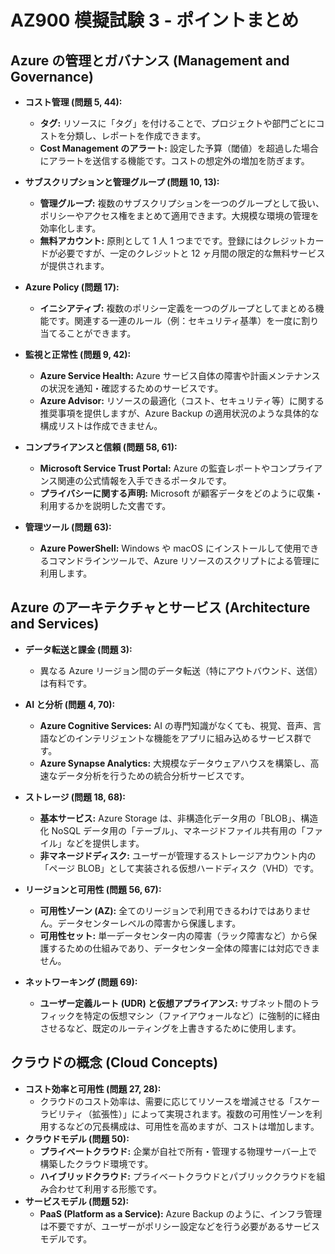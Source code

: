 # AZ900 模擬試験 3 - ポイントまとめ

## Azure の管理とガバナンス (Management and Governance)

- **コスト管理 (問題 5, 44):**

  - **タグ:** リソースに「タグ」を付けることで、プロジェクトや部門ごとにコストを分類し、レポートを作成できます。
  - **Cost Management のアラート:** 設定した予算（閾値）を超過した場合にアラートを送信する機能です。コストの想定外の増加を防ぎます。

- **サブスクリプションと管理グループ (問題 10, 13):**

  - **管理グループ:** 複数のサブスクリプションを一つのグループとして扱い、ポリシーやアクセス権をまとめて適用できます。大規模な環境の管理を効率化します。
  - **無料アカウント:** 原則として 1 人 1 つまでです。登録にはクレジットカードが必要ですが、一定のクレジットと 12 ヶ月間の限定的な無料サービスが提供されます。

- **Azure Policy (問題 17):**

  - **イニシアティブ:** 複数のポリシー定義を一つのグループとしてまとめる機能です。関連する一連のルール（例：セキュリティ基準）を一度に割り当てることができます。

- **監視と正常性 (問題 9, 42):**

  - **Azure Service Health:** Azure サービス自体の障害や計画メンテナンスの状況を通知・確認するためのサービスです。
  - **Azure Advisor:** リソースの最適化（コスト、セキュリティ等）に関する推奨事項を提供しますが、Azure Backup の適用状況のような具体的な構成リストは作成できません。

- **コンプライアンスと信頼 (問題 58, 61):**

  - **Microsoft Service Trust Portal:** Azure の監査レポートやコンプライアンス関連の公式情報を入手できるポータルです。
  - **プライバシーに関する声明:** Microsoft が顧客データをどのように収集・利用するかを説明した文書です。

- **管理ツール (問題 63):**
  - **Azure PowerShell:** Windows や macOS にインストールして使用できるコマンドラインツールで、Azure リソースのスクリプトによる管理に利用します。

## Azure のアーキテクチャとサービス (Architecture and Services)

- **データ転送と課金 (問題 3):**

  - 異なる Azure リージョン間のデータ転送（特にアウトバウンド、送信）は有料です。

- **AI と分析 (問題 4, 70):**

  - **Azure Cognitive Services:** AI の専門知識がなくても、視覚、音声、言語などのインテリジェントな機能をアプリに組み込めるサービス群です。
  - **Azure Synapse Analytics:** 大規模なデータウェアハウスを構築し、高速なデータ分析を行うための統合分析サービスです。

- **ストレージ (問題 18, 68):**

  - **基本サービス:** Azure Storage は、非構造化データ用の「BLOB」、構造化 NoSQL データ用の「テーブル」、マネージドファイル共有用の「ファイル」などを提供します。
  - **非マネージドディスク:** ユーザーが管理するストレージアカウント内の「ページ BLOB」として実装される仮想ハードディスク（VHD）です。

- **リージョンと可用性 (問題 56, 67):**

  - **可用性ゾーン (AZ):** 全てのリージョンで利用できるわけではありません。データセンターレベルの障害から保護します。
  - **可用性セット:** 単一データセンター内の障害（ラック障害など）から保護するための仕組みであり、データセンター全体の障害には対応できません。

- **ネットワーキング (問題 69):**
  - **ユーザー定義ルート (UDR) と仮想アプライアンス:** サブネット間のトラフィックを特定の仮想マシン（ファイアウォールなど）に強制的に経由させるなど、既定のルーティングを上書きするために使用します。

## クラウドの概念 (Cloud Concepts)

- **コスト効率と可用性 (問題 27, 28):**
  - クラウドのコスト効率は、需要に応じてリソースを増減させる「スケーラビリティ（拡張性）」によって実現されます。複数の可用性ゾーンを利用するなどの冗長構成は、可用性を高めますが、コストは増加します。
- **クラウドモデル (問題 50):**
  - **プライベートクラウド:** 企業が自社で所有・管理する物理サーバー上で構築したクラウド環境です。
  - **ハイブリッドクラウド:** プライベートクラウドとパブリッククラウドを組み合わせて利用する形態です。
- **サービスモデル (問題 52):**
  - **PaaS (Platform as a Service):** Azure Backup のように、インフラ管理は不要ですが、ユーザーがポリシー設定などを行う必要があるサービスモデルです。
